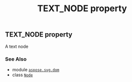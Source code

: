 ﻿---
title: TEXT_NODE property
second_title: Aspose.SVG for Python via .NET API References
description: 
type: docs
weight: 300
url: /python-net/aspose.svg.dom/node/text_node/
is_root: false
---

## TEXT_NODE property


A text node

### See Also
* module [`aspose.svg.dom`](../../)
* class [`Node`](/svg/python-net/aspose.svg.dom/node)
